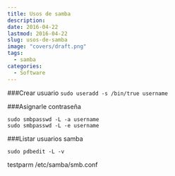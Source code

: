 ```yaml
---
title: Usos de samba
description: 
date: 2016-04-22
lastmod: 2016-04-22
slug: usos-de-samba
image: "covers/draft.png"
tags:
  - samba
categories:
  - Software
---
```






###Crear usuario
`sudo useradd -s /bin/true username`


###Asignarle contraseña
```
sudo smbpasswd -L -a username
sudo smbpasswd -L -e username
```



###Listar usuarios samba
```
sudo pdbedit -L -v
```


testparm /etc/samba/smb.conf















